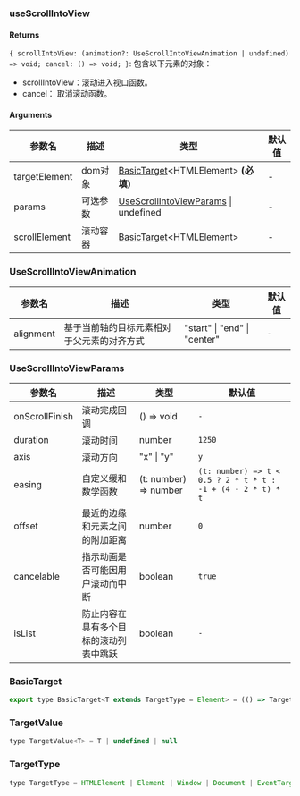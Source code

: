 ### useScrollIntoView

#### Returns

`{ scrollIntoView: (animation?: UseScrollIntoViewAnimation | undefined) => void; cancel: () => void; }`: 包含以下元素的对象：

- scrollIntoView：滚动进入视口函数。
- cancel： 取消滚动函数。

#### Arguments

| 参数名        | 描述     | 类型                                                             | 默认值 |
| ------------- | -------- | ---------------------------------------------------------------- | ------ |
| targetElement | dom对象  | [BasicTarget](#BasicTarget)&lt;HTMLElement&gt; **(必填)**        | -      |
| params        | 可选参数 | [UseScrollIntoViewParams](#UseScrollIntoViewParams) \| undefined | -      |
| scrollElement | 滚动容器 | [BasicTarget](#BasicTarget)&lt;HTMLElement&gt;                   | -      |

### UseScrollIntoViewAnimation

| 参数名    | 描述                                       | 类型                         | 默认值 |
| --------- | ------------------------------------------ | ---------------------------- | ------ |
| alignment | 基于当前轴的目标元素相对于父元素的对齐方式 | "start" \| "end" \| "center" | `-`    |

### UseScrollIntoViewParams

| 参数名         | 描述                                   | 类型                  | 默认值                                                      |
| -------------- | -------------------------------------- | --------------------- | ----------------------------------------------------------- |
| onScrollFinish | 滚动完成回调                           | () => void            | `-`                                                         |
| duration       | 滚动时间                               | number                | `1250`                                                      |
| axis           | 滚动方向                               | "x" \| "y"            | `y`                                                         |
| easing         | 自定义缓和数学函数                     | (t: number) => number | `(t: number) => t < 0.5 ? 2 * t * t : -1 + (4 - 2 * t) * t` |
| offset         | 最近的边缘和元素之间的附加距离         | number                | `0`                                                         |
| cancelable     | 指示动画是否可能因用户滚动而中断       | boolean               | `true`                                                      |
| isList         | 防止内容在具有多个目标的滚动列表中跳跃 | boolean               | `-`                                                         |

### BasicTarget

```js
export type BasicTarget<T extends TargetType = Element> = (() => TargetValue<T>) | TargetValue<T> | MutableRefObject<TargetValue<T>>
```

### TargetValue

```js
type TargetValue<T> = T | undefined | null
```

### TargetType

```js
type TargetType = HTMLElement | Element | Window | Document | EventTarget
```
